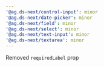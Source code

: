 ```yaml
---
'@ag.ds-next/control-input': minor
'@ag.ds-next/date-picker': minor
'@ag.ds-next/field': minor
'@ag.ds-next/select': minor
'@ag.ds-next/text-input': minor
'@ag.ds-next/textarea': minor
---
```


Removed `requiredLabel` prop
